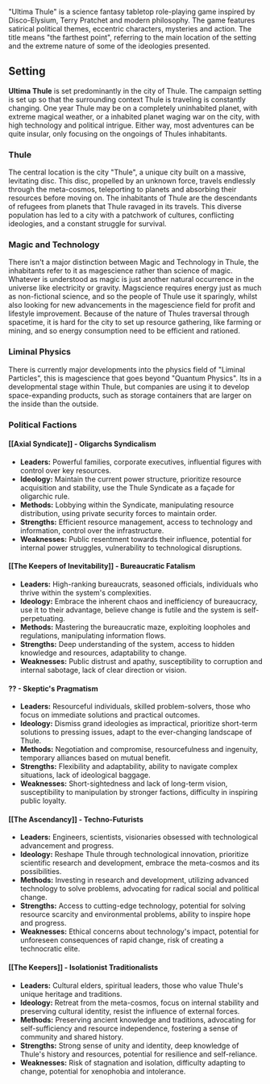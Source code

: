 "Ultima Thule" is a science fantasy tabletop role-playing game inspired by Disco-Elysium, Terry Pratchet and modern philosophy. The game features satirical political themes, eccentric characters, mysteries and action. The title means "the farthest point", referring to the main location of the setting and the extreme nature of some of the ideologies presented.

## Setting
**Ultima Thule** is set predominantly in the city of Thule. The campaign setting is set up so that the surrounding context Thule is traveling is constantly changing. One year Thule may be on a completely uninhabited planet, with extreme magical weather, or a inhabited planet waging war on the city, with high technology and political intrigue. Either way, most adventures can be quite insular, only focusing on the ongoings of Thules inhabitants.
### Thule
The central location is the city "Thule", a unique city built on a massive, levitating disc. This disc, propelled by an unknown force, travels endlessly through the meta-cosmos, teleporting to planets and absorbing their resources before moving on. The inhabitants of Thule are the descendants of refugees from planets that Thule ravaged in its travels. This diverse population has led to a city with a patchwork of cultures, conflicting ideologies, and a constant struggle for survival.

### Magic and Technology
There isn't a major distinction between Magic and Technology in Thule, the inhabitants refer to it as magescience rather than science of magic. Whatever is understood as magic is just another natural occurrence in the universe like electricity or gravity. Magscience requires energy just as much as non-fictional science, and so the people of Thule use it sparingly, whilst also looking for new advancements in the magescience field for profit and lifestyle improvement.
Because of the nature of Thules traversal through spacetime, it is hard for the city to set up resource gathering, like farming or mining, and so energy consumption need to be efficient and rationed.
### Liminal Physics
There is currently major developments into the physics field of "Liminal Particles", this is magescience that goes beyond "Quantum Physics". Its in a developmental stage within Thule, but companies are using it to develop space-expanding products, such as storage containers that are larger on the inside than the outside.


### Political Factions
#### [[Axial Syndicate]] - Oligarchs Syndicalism
- **Leaders:** Powerful families, corporate executives, influential figures with control over key resources.
- **Ideology:** Maintain the current power structure, prioritize resource acquisition and stability, use the Thule Syndicate as a façade for oligarchic rule.
- **Methods:** Lobbying within the Syndicate, manipulating resource distribution, using private security forces to maintain order.
- **Strengths:** Efficient resource management, access to technology and information, control over the infrastructure.
- **Weaknesses:** Public resentment towards their influence, potential for internal power struggles, vulnerability to technological disruptions.

#### [[The Keepers of Inevitability]] - Bureaucratic Fatalism
- **Leaders:** High-ranking bureaucrats, seasoned officials, individuals who thrive within the system's complexities.
- **Ideology:** Embrace the inherent chaos and inefficiency of bureaucracy, use it to their advantage, believe change is futile and the system is self-perpetuating.
- **Methods:** Mastering the bureaucratic maze, exploiting loopholes and regulations, manipulating information flows.
- **Strengths:** Deep understanding of the system, access to hidden knowledge and resources, adaptability to change.
- **Weaknesses:** Public distrust and apathy, susceptibility to corruption and internal sabotage, lack of clear direction or vision.
#### ?? - Skeptic's Pragmatism
- **Leaders:** Resourceful individuals, skilled problem-solvers, those who focus on immediate solutions and practical outcomes.
- **Ideology:** Dismiss grand ideologies as impractical, prioritize short-term solutions to pressing issues, adapt to the ever-changing landscape of Thule.
- **Methods:** Negotiation and compromise, resourcefulness and ingenuity, temporary alliances based on mutual benefit.
- **Strengths:** Flexibility and adaptability, ability to navigate complex situations, lack of ideological baggage.
- **Weaknesses:** Short-sightedness and lack of long-term vision, susceptibility to manipulation by stronger factions, difficulty in inspiring public loyalty.
#### [[The Ascendancy]] - Techno-Futurists
- **Leaders:** Engineers, scientists, visionaries obsessed with technological advancement and progress.
- **Ideology:** Reshape Thule through technological innovation, prioritize scientific research and development, embrace the meta-cosmos and its possibilities.
- **Methods:** Investing in research and development, utilizing advanced technology to solve problems, advocating for radical social and political change.
- **Strengths:** Access to cutting-edge technology, potential for solving resource scarcity and environmental problems, ability to inspire hope and progress.
- **Weaknesses:** Ethical concerns about technology's impact, potential for unforeseen consequences of rapid change, risk of creating a technocratic elite.

#### [[The Keepers]] - Isolationist Traditionalists
- **Leaders:** Cultural elders, spiritual leaders, those who value Thule's unique heritage and traditions.
- **Ideology:** Retreat from the meta-cosmos, focus on internal stability and preserving cultural identity, resist the influence of external forces.
- **Methods:** Preserving ancient knowledge and traditions, advocating for self-sufficiency and resource independence, fostering a sense of community and shared history.
- **Strengths:** Strong sense of unity and identity, deep knowledge of Thule's history and resources, potential for resilience and self-reliance.
- **Weaknesses:** Risk of stagnation and isolation, difficulty adapting to change, potential for xenophobia and intolerance.